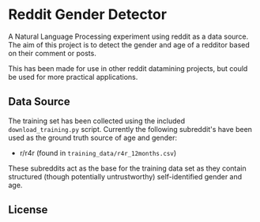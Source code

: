 # Reddit Gender Detector

A Natural Language Processing experiment using reddit as a data source. The aim of this project is to detect the gender and age of a redditor based on their comment or posts.

This has been made for use in other reddit datamining projects, but could be used for more practical applications.

## Data Source

The training set has been collected using the included `download_training.py` script. Currently the following subreddit's have been used as the ground truth source of age and gender:

 - r/r4r (found in `training_data/r4r_12months.csv`)

These subreddits act as the base for the training data set as they contain structured (though potentially untrustworthy) self-identified gender and age.

## License